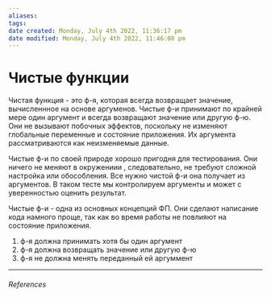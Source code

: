 ```yaml
---
aliases: 
tags: 
date created: Monday, July 4th 2022, 11:36:17 pm
date modified: Monday, July 4th 2022, 11:46:00 pm
---
```


# Чистые функции

Чистая функция - это ф-я, которая всегда возвращает значение, вычисленнное на основе аргуменов. Чистые ф-и принимают по крайней мере один аргумент и всегда возвращают значение или другую ф-ю. Они не вызывают побочных эффектов, поскольку не изменяют глобальные переменные и состояние приложения. Их аргумента рассматриваются как неизменяемые данные.

Чистые ф-и по своей природе хорошо пригодня для тестирования. Они ничего не меняют в окружениии , следовательно, не требуют  сложной настройка или обособления. Все нужно чистой ф-и она получает из аргументов. В таком тесте мы контролируем аргументы и может с уверенностью оценить результат.

Чистые ф-и - одна из основных концепций ФП. Они сделают  написание кода намного проще, так как во время работы не повлияют на состояние приложения.
1. ф-я должна принимать хотя бы один аргумент
2. ф-я должна возвращать  значение или другую ф-ю
3. ф-я не должна менять переданный ей аргуммент

---

###### References

